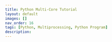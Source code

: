 ```yaml
--- 
title: Python Multi-Core Tutorial
layout: default
images: []
nav_order: 16
tags: [Python, Multiprocessing, Python Program]
description: 
---
```



